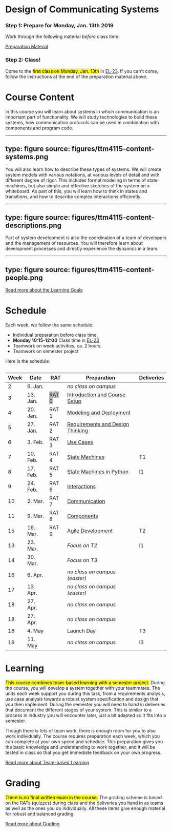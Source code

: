 # Design of Communicating Systems


<!--
### Step 1: Boarding Survey 

Tell us that you are taking the course and provide us with some additional information so we can create effective teams. 

---
type: button
url: https://forms.office.com/Pages/ResponsePage.aspx?id=cgahCS-CZ0SluluzdZZ8BSxiepoCd7lKk70IThBWqdJUNFE0UUpVTkZUT1g3UVhBS0FQOTRKUTJXNS4u
text: TTM4115 Boarding Survey
---
-->

### Step 1: Prepare for Monday, Jan. 13th 2019

Work through the following material _before_ class time:

<a href="prep-introduction.html" class="arrow">Preparation Material</a>

### Step 2: Class!

Come to the <mark>first class on Monday, Jan. 13th</mark> in [EL-23](http://bit.ly/2p6mAhe).
If you can't come, follow the instructions at the end of the preparation material above.


# Course Content



In this course you will learn about systems in which communication is an important part of functionality. We will study technologies to build these systems, how communication protocols can be used in combination with components and program code. 

---
type: figure
source: figures/ttm4115-content-systems.png
---

You will also learn how to describe these types of systems. We will create system models with various notations, at various levels of detail and with different degree of rigor. This includes formal modeling in terms of state machines, but also simple and effective sketches of the system on a whiteboard. As part of this, you will learn how to think in states and transitions, and how to describe complex interactions efficiently.

---
type: figure
source: figures/ttm4115-content-descriptions.png
---

Part of system development is also the coordination of a team of developers and the management of resources. You will therefore learn about development processes and directly experience the dynamics in a team.

---
type: figure
source: figures/ttm4115-content-people.png
---

<a class="arrow" href="learning-goals.html">Read more about the Learning Goals</a>



# Schedule

Each week, we follow the same schedule:

* Individual preparation before class time.
* **Monday 10:15-12:00** Class time in [EL-23](http://bit.ly/2p6mAhe)
* Teamwork on week activities, ca. 2 hours
* Teamwork on semester project

Here is the schedule: 


<div>
<table class="table table-sm">
<caption style=""></caption>
<thead>
<tr class="row-1">
<th>Week</th><th>Date</th><th>RAT</th><th>Preparation</th><th>Deliveries</th>
</tr>
</thead>
<tbody class="row-hover">
<tr class="row-2">
<td class="column-1">2</td><td class="column-2">6. Jan.</td><td></td><td class="column-3"><em><span class="minor">no class on campus</span></em></td><td class="column-4"></td>
</tr>
<tr class="row-3">
<td class="column-1">3</td><td class="column-2">13. Jan.</td><td><span class="badge badge-secondary" style="background-color: #bbbbbb">RAT 0</span></td><td class="column-3"><a href="prep-setup.html">Introduction and Course Setup</a></td><td class="column-4"></td>
</tr>
<tr class="row-4">
<td class="column-1">4</td><td class="column-2">20. Jan.</td><td><span class="badge badge-secondary">RAT 1</span></td><td class="column-3"><a href="prep-modeling.html">Modeling and Deployment</a></td><td class="column-4"></td>
</tr>
<tr class="row-5">
<td class="column-1">5</td><td class="column-2">27. Jan.</td><td><span class="badge badge-secondary">RAT 2</span></td><td class="column-3"><a href="prep-requirements.html">Requirements and Design Thinking</a></td><td class="column-4"></td>
</tr>
<tr class="row-6">
<td class="column-1">6</td><td class="column-2">3. Feb.</td><td><span class="badge badge-secondary">RAT 3</span></td><td class="column-3"><a href="prep-use-cases.html">Use Cases</a></td><td class="column-4"></td>
</tr>
<tr class="row-7">
<td class="column-1">7</td><td class="column-2">10. Feb.</td><td><span class="badge badge-secondary">RAT 4</span></td><td class="column-3"><a href="prep-statemachines.html">State Machines</a></td><td class="column-4"><span class="badge badge-danger">T1</span></td>
</tr>
<tr class="row-8">
<td class="column-1">8</td><td class="column-2">17. Feb.</td><td><span class="badge badge-secondary">RAT 5</span></td><td class="column-3"><a href="prep-stmpy.html">State Machines in Python</a></td><td class="column-4"><span class="badge badge-primary">I1</span></td>
</tr>
<tr class="row-9">
<td class="column-1">9</td><td class="column-2">24. Feb.</td><td><span class="badge badge-secondary">RAT 6</span></td><td class="column-3"><a href="prep-interactions.html">Interactions</a></td><td class="column-4"> </td>
</tr>
<tr class="row-10">
<td class="column-1">10</td><td class="column-2">2. Mar.</td><td><span class="badge badge-secondary">RAT 7</span></td><td class="column-3"><a href="prep-communication.html">Communication</a></td><td class="column-4"></td>
</tr>
<tr class="row-11">
<td class="column-1">11</td><td class="column-2">9. Mar.</td><td><span class="badge badge-secondary">RAT 8</span></td><td class="column-3"><a href="prep-components.html">Components</a></td><td class="column-4"></td>
</tr>

<tr class="row-15">
<td class="column-1">15</td><td class="column-2">16. Mar.</td><td><span class="badge badge-secondary">RAT 9</span></td><td class="column-3"><a href="prep-agile.html">Agile Development</a></td><td class="column-4"><span class="badge badge-danger">T2</span></td>
</tr>

<tr class="row-13">
<td class="column-1">13</td><td class="column-2">23. Mar.</td><td></td><td class="column-3"><em>Focus on T2</em></td><td class="column-4"><span class="badge badge-primary">I1</span></td>
</tr>

<tr class="row-14">
<td class="column-1">14</td><td class="column-2">30. Mar.</td><td></td><td class="column-3"><em>Focus on T3</em></td><td class="column-4"></td>
</tr>


<tr class="row-16">
<td class="column-1">16</td><td class="column-2">6. Apr.</td><td></td><td class="column-3"><em><span class="minor">no class on campus (easter)</span></em></td><td class="column-4"></td>
</tr>
<tr class="row-17">
<td class="column-1">17</td><td class="column-2">13. Apr.</td><td></td><td class="column-3"><em><span class="minor">no class on campus (easter)</span></em></td><td class="column-4"></td>
</tr>
<tr class="row-18">
<td class="column-1">18</td><td class="column-2">27. Apr.</td><td></td><td class="column-3"><em><span class="minor">no class on campus</span></em></td><td class="column-4"></td>
</tr>
<tr class="row-18">
<td class="column-1">18</td><td class="column-2">27. Apr.</td><td></td><td class="column-3"><em><span class="minor">no class on campus</span></em></td><td class="column-4"></td>
</tr>
<tr class="row-19">
<td class="column-1">18</td><td class="column-2">4. May</td><td></td><td class="column-3">Launch Day</td><td class="column-4"><span class="badge badge-danger">T3</span> </td>
</tr>
<tr class="row-19">
<td class="column-1">19</td><td class="column-2">11. May</td><td></td><td class="column-3"><em><span class="minor">no class on campus</span></em></td><td class="column-4"><span class="badge badge-primary">I3</span></td>
</tr>
</tbody>
</table>
</div>


# Learning

<mark>This course combines team-based learning with a semester project.</mark>
During the course, you will develop a system together with your teammates. The units each week support you during this task, from a requirements analysis, use case analysis towards a robust system specification and design that you then implement. During the semester you will need to hand in deliveries that document the different stages of your system. This is similar to a process in industry you will encounter later, just a bit adapted so it fits into a semester.

Though there is lots of team work, there is enough room for you to also work individually. The course requires preparation each week, which you can complete at your own speed and schedule. This preparation gives you the basic knowledge and understanding to work together, and it will be tested in class so that you get immediate feedback on your own progress.

<a class="arrow" href="learning-tbl.html">Read more about Team-based Learning</a>


# Grading

<mark>There is no final written exam in the course.</mark> 
The grading scheme is based on the RATs (quizzes) during class and the deliveries you hand in as teams as well as the ones you do individually. 
All these items give enough material for robust and balanced grading.

<a class="arrow" href="learning-grading.html">Read more about Grading</a>